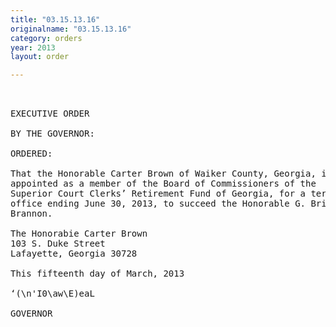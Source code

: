 ```yaml
---
title: "03.15.13.16"
originalname: "03.15.13.16"
category: orders
year: 2013
layout: order

---
```

<pre>
 

EXECUTIVE ORDER

BY THE GOVERNOR:

ORDERED:

That the Honorable Carter Brown of Waiker County, Georgia, is
appointed as a member of the Board of Commissioners of the
Superior Court Clerks’ Retirement Fund of Georgia, for a term of
office ending June 30, 2013, to succeed the Honorable G. Brian
Brannon.

The Honorabie Carter Brown
103 S. Duke Street
Lafayette, Georgia 30728

This fifteenth day of March, 2013

‘(\n'I0\aw\E)eaL

GOVERNOR

</pre>
